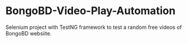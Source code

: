 # BongoBD-Video-Play-Automation
Selenium project with TestNG framework to test a random free videos of BongoBD websiite.
